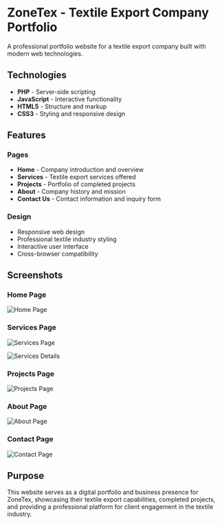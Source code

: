 # ZoneTex - Textile Export Company Portfolio

A professional portfolio website for a textile export company built with modern web technologies.

## Technologies

- **PHP** - Server-side scripting
- **JavaScript** - Interactive functionality
- **HTML5** - Structure and markup
- **CSS3** - Styling and responsive design

## Features

### Pages
- **Home** - Company introduction and overview
- **Services** - Textile export services offered
- **Projects** - Portfolio of completed projects
- **About** - Company history and mission
- **Contact Us** - Contact information and inquiry form

### Design
- Responsive web design
- Professional textile industry styling
- Interactive user interface
- Cross-browser compatibility

## Screenshots

### Home Page
![Home Page](./assets/screencapture-zone-tex-2025-09-25-16_31_18.png)

### Services Page
![Services Page](./assets/screencapture-zone-tex-services-2025-09-25-16_31_48.png)

![Services Details](./assets/screencapture-zone-tex-services-2025-09-25-16_32_07.png)

### Projects Page
![Projects Page](./assets/screencapture-zone-tex-projects-2025-09-25-16_35_38.png)

### About Page
![About Page](./assets/screencapture-zone-tex-about-2025-09-25-16_35_23.png)

### Contact Page
![Contact Page](./assets/screencapture-zone-tex-contact-2025-09-25-16_33_05.png)

## Purpose

This website serves as a digital portfolio and business presence for ZoneTex, showcasing their textile export capabilities, completed projects, and providing a professional platform for client engagement in the textile industry.